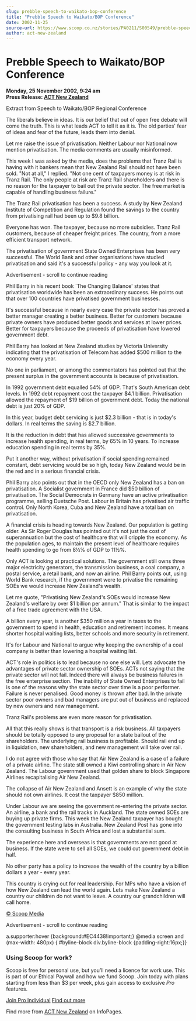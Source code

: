 ```yaml
---
slug: prebble-speech-to-waikato-bop-conference
title: "Prebble Speech to Waikato/BOP Conference"
date: 2002-11-25
source-url: https://www.scoop.co.nz/stories/PA0211/S00549/prebble-speech-to-waikatobop-conference.htm
author: act-new-zealand
---
```

Prebble Speech to Waikato/BOP Conference
========================================

**Monday, 25 November 2002, 9:24 am**  
**Press Release: [ACT New Zealand](https://info.scoop.co.nz/ACT_New_Zealand)**

  
Extract from Speech to Waikato/BOP Regional Conference

The liberals believe in ideas. It is our belief that out of open free debate will come the truth. This is what leads ACT to tell it as it is. The old parties' fear of ideas and fear of the future, leads them into denial.

Let me raise the issue of privatisation. Neither Labour nor National now mention privatisation. The media comments are usually misinformed.

This week I was asked by the media, does the problems that Tranz Rail is having with it bankers mean that New Zealand Rail should not have been sold. \"Not at all," I replied. "Not one cent of taxpayers money is at risk in Tranz Rail. The only people at risk are Tranz Rail shareholders and there is no reason for the taxpayer to bail out the private sector. The free market is capable of handling business failure."

The Tranz Rail privatisation has been a success. A study by New Zealand Institute of Competition and Regulation found the savings to the country from privatising rail had been up to $9.8 billion.

Everyone has won. The taxpayer, because no more subsidies. Tranz Rail customers, because of cheaper freight prices. The country, from a more efficient transport network.

The privatisation of government State Owned Enterprises has been very successful. The World Bank and other organisations have studied privatisation and said it's a successful policy - any way you look at it.

Advertisement - scroll to continue reading





Phil Barry in his recent book \`The Changing Balance' states that privatisation worldwide has been an extraordinary success. He points out that over 100 countries have privatised government businesses.

It's successful because in nearly every case the private sector has proved a better manager creating a better business. Better for customers because private owners have produced better goods and services at lower prices. Better for taxpayers because the proceeds of privatisation have lowered government debt.

Phil Barry has looked at New Zealand studies by Victoria University indicating that the privatisation of Telecom has added $500 million to the economy every year.

No one in parliament, or among the commentators has pointed out that the present surplus in the government accounts is because of privatisation.

In 1992 government debt equalled 54% of GDP. That's South American debt levels. In 1992 debt repayment cost the taxpayer $4.1 billion. Privatisation allowed the repayment of $19 billion of government debt. Today the national debt is just 20% of GDP.

In this year, budget debt servicing is just $2.3 billion - that is in today's dollars. In real terms the saving is $2.7 billion.

It is the reduction in debt that has allowed successive governments to increase health spending, in real terms, by 65% in 10 years. To increase education spending in real terms by 35%.

Put it another way, without privatisation if social spending remained constant, debt servicing would be so high, today New Zealand would be in the red and in a serious financial crisis.

Phil Barry also points out that in the OECD only New Zealand has a ban on privatisation. A Socialist government in France did $50 billion of privatisation. The Social Democrats in Germany have an active privatisation programme, selling Duetsche Post. Labour in Britain has privatised air traffic control. Only North Korea, Cuba and New Zealand have a total ban on privatisation.

A financial crisis is heading towards New Zealand. Our population is getting older. As Sir Roger Douglas has pointed out it's not just the cost of superannuation but the cost of healthcare that will cripple the economy. As the population ages, to maintain the present level of healthcare requires health spending to go from 8½% of GDP to 11½%.

Only ACT is looking at practical solutions. The government still owns three major electricity generators, the transmission business, a coal company, a postal service, a retail bank, and now an airline. Phil Barry points out, using World Bank research, if the government were to privatise the remaining SOEs we would increase New Zealand's wealth.

Let me quote, "Privatising New Zealand's SOEs would increase New Zealand's welfare by over $1 billion per annum." That is similar to the impact of a free trade agreement with the USA.

A billion every year, is another $350 million a year in taxes to the government to spend in health, education and retirement incomes. It means shorter hospital waiting lists, better schools and more security in retirement.

It's for Labour and National to argue why keeping the ownership of a coal company is better than lowering a hospital waiting list.

ACT's role in politics is to lead because no one else will. Lets advocate the advantages of private sector ownership of SOEs. ACTs not saying that the private sector will not fail. Indeed there will always be business failures in the free enterprise section. The inability of State Owned Enterprises to fail is one of the reasons why the state sector over time is a poor performer. Failure is never penalised. Good money is thrown after bad. In the private sector poor owners and bad managers are put out of business and replaced by new owners and new management.

Tranz Rail's problems are even more reason for privatisation.

All that this really shows is that transport is a risk business. All taxpayers should be totally opposed to any proposal for a state bailout of the shareholders. The underlying rail business is profitable. Should rail end up in liquidation, new shareholders, and new management will take over rail.

I do not agree with those who say that Air New Zealand is a case of a failure of a private airline. The state still owned a Kiwi controlling share in Air New Zealand. The Labour government used that golden share to block Singapore Airlines recapitalising Air New Zealand.

The collapse of Air New Zealand and Ansett is an example of why the state should not own airlines. It cost the taxpayer $850 million.

Under Labour we are seeing the government re-entering the private sector. An airline, a bank and the rail tracks in Auckland. The state owned SOEs are buying up private firms. This week the New Zealand taxpayer has bought the government testing labs in Australia. New Zealand Post has gone into the consulting business in South Africa and lost a substantial sum.

The experience here and overseas is that governments are not good at business. If the state were to sell all SOEs, we could cut government debt in half.

No other party has a policy to increase the wealth of the country by a billion dollars a year - every year.

This country is crying out for real leadership. For MPs who have a vision of how New Zealand can lead the world again. Lets make New Zealand a country our children do not want to leave. A country our grandchildren will call home.

  

[© Scoop Media](http://www.scoop.co.nz/about/terms.html)  

Advertisement - scroll to continue reading



a.supporter:hover {background:#EC4438!important;} @media screen and (max-width: 480px) { #byline-block div.byline-block {padding-right:16px;}}

### Using Scoop for work?

Scoop is free for personal use, but you’ll need a licence for work use. This is part of our Ethical Paywall and how we fund Scoop. Join today with plans starting from less than $3 per week, plus gain access to exclusive _Pro_ features.  
  
[Join Pro Individual](https://pro.scoop.co.nz/Individual/?from=ProIn24) [Find out more](https://pro.scoop.co.nz/using-scoop-for-work/?from=ProIn24)

Find more from [ACT New Zealand](https://info.scoop.co.nz/ACT_New_Zealand) on InfoPages.